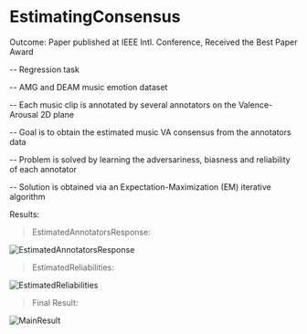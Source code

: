 # EstimatingConsensus

Outcome: Paper published at IEEE Intl. Conference, 
Received the Best Paper Award

-- Regression task

-- AMG and DEAM music emotion dataset

-- Each music clip is annotated by several annotators on the Valence-Arousal 2D plane

-- Goal is to obtain the estimated music VA consensus from the annotators data

-- Problem is solved by learning the adversariness, biasness and reliability of each annotator

-- Solution is obtained via an Expectation-Maximization (EM) iterative algorithm

Results:

> EstimatedAnnotatorsResponse:

![EstimatedAnnotatorsResponse](https://user-images.githubusercontent.com/17112412/207594611-a5a9d95b-1a1f-409c-9580-74fbf71030d0.jpg)

> EstimatedReliabilities:

![EstimatedReliabilities](https://user-images.githubusercontent.com/17112412/207594617-cc57d405-dac5-4c79-85a8-f126eda3c578.jpg)

> Final Result:

![MainResult](https://user-images.githubusercontent.com/17112412/207626229-683d032b-9d1d-4723-9afc-fc938d144623.png)
